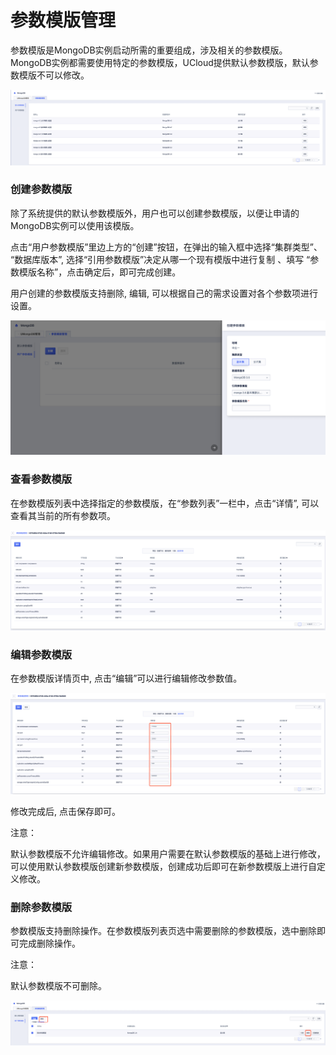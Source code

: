

# 参数模版管理

参数模版是MongoDB实例启动所需的重要组成，涉及相关的参数模版。MongoDB实例都需要使用特定的参数模版，UCloud提供默认参数模版，默认参数模版不可以修改。

![image](/images/guide/config_template_list.png)

### 创建参数模版

除了系统提供的默认参数模版外，用户也可以创建参数模版，以便让申请的MongoDB实例可以使用该模版。

点击“用户参数模版”里边上方的“创建”按钮，在弹出的输入框中选择“集群类型”、 “数据库版本”, 选择“引用参数模版”决定从哪一个现有模版中进行复制 、填写 “参数模版名称”，点击确定后，即可完成创建。

用户创建的参数模版支持删除, 编辑, 可以根据自己的需求设置对各个参数项进行设置。

![image](/images/guide/config_template_create.png)

### 查看参数模版

在参数模版列表中选择指定的参数模版，在“参数列表”一栏中，点击“详情”, 可以查看其当前的所有参数项。

![image](/images/guide/config_template_view.png)

### 编辑参数模版

在参数模版详情页中, 点击“编辑”可以进行编辑修改参数值。

![image](/images/guide/config_template_edit.png)

修改完成后, 点击保存即可。

注意：

默认参数模版不允许编辑修改。如果用户需要在默认参数模版的基础上进行修改，可以使用默认参数模版创建新参数模版，创建成功后即可在新参数模版上进行自定义修改。

### 删除参数模版

参数模版支持删除操作。在参数模版列表页选中需要删除的参数模版，选中删除即可完成删除操作。

注意：

默认参数模版不可删除。

![image](/images/guide/config_template_delete.png)
